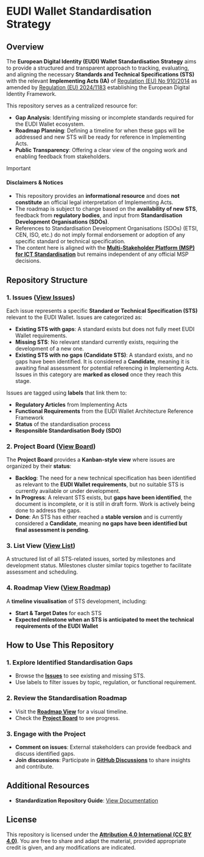 # EUDI Wallet Standardisation Strategy

## Overview  
The **European Digital Identity (EUDI) Wallet Standardisation Strategy** aims to provide a structured and transparent approach to tracking, evaluating, and aligning the necessary **Standards and Technical Specifications (STS)** with the relevant **Implementing Acts (IA)** of [Regulation (EU) No 910/2014](https://eur-lex.europa.eu/legal-content/EN/TXT/HTML/?uri=CELEX:32014R0910) as amended by [Regulation (EU) 2024/1183](https://eur-lex.europa.eu/eli/reg/2024/1183/oj/eng) establishing the European Digital Identity Framework.  

This repository serves as a centralized resource for:  
- **Gap Analysis**: Identifying missing or incomplete standards required for the EUDI Wallet ecosystem.  
- **Roadmap Planning**: Defining a timeline for when these gaps will be addressed and new STS will be ready for reference in Implementing Acts.  
- **Public Transparency**: Offering a clear view of the ongoing work and enabling feedback from stakeholders.  

> [!IMPORTANT]  
> #### Disclaimers & Notices  
> - This repository provides an **informational resource** and does **not constitute** an official legal interpretation of Implementing Acts.  
> - The roadmap is subject to change based on the **availability of new STS**, feedback from **regulatory bodies**, and input from **Standardisation Development Organisations (SDOs)**.  
> - References to Standardisation Development Organisations (SDOs) (ETSI, CEN, ISO, etc.) do not imply formal endorsement or adoption of any specific standard or technical specification.  
> - The content here is aligned with the **[Multi-Stakeholder Platform (MSP) for ICT Standardisation](https://digital-strategy.ec.europa.eu/en/policies/multi-stakeholder-platform-ict-standardisation)** but remains independent of any official MSP decisions.  

## Repository Structure  

### 1. Issues ([View Issues](https://github.com/eu-digital-identity-wallet/ec-internal-standards/issues))  
Each issue represents a specific **Standard or Technical Specification (STS)** relevant to the EUDI Wallet. Issues are categorized as:  

- **Existing STS with gaps**: A standard exists but does not fully meet EUDI Wallet requirements.  
- **Missing STS**: No relevant standard currently exists, requiring the development of a new one.  
- **Existing STS with no gaps (Candidate STS)**: A standard exists, and no gaps have been identified. It is considered a **Candidate**, meaning it is awaiting final assessment for potential referencing in Implementing Acts. Issues in this category are **marked as closed** once they reach this stage.  

Issues are tagged using **labels** that link them to:  
- **Regulatory Articles** from Implementing Acts  
- **Functional Requirements** from the EUDI Wallet Architecture Reference Framework  
- **Status** of the standardisation process  
- **Responsible Standardisation Body (SDO)**  

### 2. Project Board ([View Board](https://github.com/orgs/eu-digital-identity-wallet/projects/29))  
The **Project Board** provides a **Kanban-style view** where issues are organized by their **status**:  

- **Backlog**: The need for a new technical specification has been identified as relevant to the **EUDI Wallet requirements**, but no suitable STS is currently available or under development.  
- **In Progress**: A relevant STS exists, but **gaps have been identified**, the document is incomplete, or it is still in draft form. Work is actively being done to address the gaps.  
- **Done**: An STS has either reached a **stable version** and is currently considered a **Candidate**, meaning **no gaps have been identified but final assessment is pending**.  

### 3. List View ([View List](https://github.com/orgs/eu-digital-identity-wallet/projects/29/views/4))  
A structured list of all STS-related issues, sorted by milestones and development status. Milestones cluster similar topics together to facilitate assessment and scheduling.  

### 4. Roadmap View ([View Roadmap](https://github.com/orgs/eu-digital-identity-wallet/projects/29/views/1))  
A **timeline visualisation** of STS development, including:  
- **Start & Target Dates** for each STS  
- **Expected milestone when an STS is anticipated to meet the technical requirements of the EUDI Wallet**  

## How to Use This Repository  

### 1. Explore Identified Standardisation Gaps  
- Browse the **[Issues](https://github.com/eu-digital-identity-wallet/ec-internal-standards/issues)** to see existing and missing STS.  
- Use labels to filter issues by topic, regulation, or functional requirement.  

### 2. Review the Standardisation Roadmap  
- Visit the **[Roadmap View](https://github.com/orgs/eu-digital-identity-wallet/projects/29/views/1)** for a visual timeline.  
- Check the **[Project Board](https://github.com/orgs/eu-digital-identity-wallet/projects/29)** to see progress.  

### 3. Engage with the Project  
- **Comment on issues**: External stakeholders can provide feedback and discuss identified gaps.  
- **Join discussions**: Participate in **[GitHub Discussions](https://github.com/eu-digital-identity-wallet/ec-internal-standards/discussions)** to share insights and contribute.  

## Additional Resources  
- **Standardization Repository Guide**: [View Documentation](./docs/guide.md)  

## License  
This repository is licensed under the **[Attribution 4.0 International (CC BY 4.0)](https://creativecommons.org/licenses/by/4.0/)**. You are free to share and adapt the material, provided appropriate credit is given, and any modifications are indicated.  

